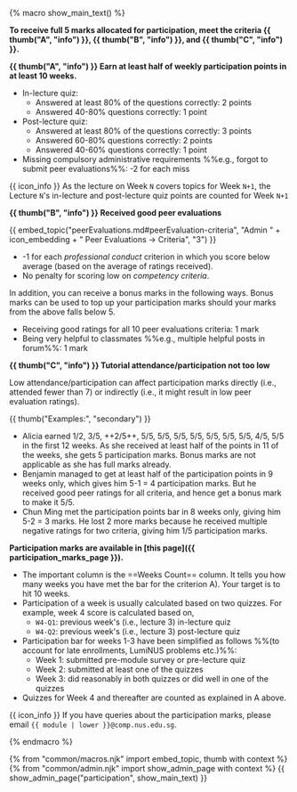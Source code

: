 {% macro show_main_text() %}
<div id="main">

**To receive full 5 marks allocated for participation, meet the criteria {{ thumb("A", "info") }}, {{ thumb("B", "info") }}, and {{ thumb("C", "info") }}.**

**{{ thumb("A", "info") }} Earn at least half of weekly participation points in at least 10 weeks.**
  * In-lecture quiz:
    * Answered at least 80% of the questions correctly: 2 points
    * Answered 40-80% questions correctly: 1 point
  * Post-lecture quiz:
    * Answered at least 80% of the questions correctly: 3 points
    * Answered 60-80% questions correctly: 2 points
    * Answered 40-60% questions correctly: 1 point
  * Missing compulsory administrative requirements %%e.g., forgot to submit peer evaluations%%: -2 for each miss

<div class="indented">

{{ icon_info }} As the lecture on Week `N` covers topics for Week `N+1`, the Lecture `N`'s in-lecture and post-lecture quiz points are counted for Week `N+1`
</div>

**{{ thumb("B", "info") }} Received good peer evaluations**

<div class="indented">

{{ embed_topic("peerEvaluations.md#peerEvaluation-criteria", "Admin " + icon_embedding + " Peer Evaluations → Criteria", "3") }}

* -1 for each _professional conduct_ criterion in which you score below average (based on the average of ratings received).
* No penalty for scoring low on _competency criteria_.

In addition, you can receive a bonus marks in the following ways. Bonus marks can be used to top up your participation marks should your marks from the above falls below 5.
* Receiving good ratings for all 10 peer evaluations criteria: 1 mark
* Being very helpful to classmates %%e.g., multiple helpful posts in forum%%: 1 mark

</div>

**{{ thumb("C", "info") }} Tutorial attendance/participation not too low**

<div class="indented">

Low attendance/participation can affect participation marks directly (i.e., attended fewer than 7) or indirectly (i.e., it might result in low peer evaluation ratings).
</div>

{{ thumb("Examples:", "secondary") }}

* Alicia earned 1/2, 3/5, ++2/5++, 5/5, 5/5, 5/5, 5/5, 5/5, 5/5, 5/5, 4/5, 5/5 in the first 12 weeks. As she received at least half of the points in 11 of the weeks, she gets 5 participation marks. Bonus marks are not applicable as she has full marks already.
* Benjamin managed to get at least half of the participation points in 9 weeks only, which gives him 5-1 = 4 participation marks. But he received good peer ratings for all criteria, and hence get a bonus mark to make it 5/5.
* Chun Ming met the participation points bar in 8 weeks only, giving him 5-2 = 3 marks. He lost 2 more marks because he received multiple negative ratings for two criteria, giving him 1/5 participation marks.

<panel type="info" header="##### Where to find your participation marks progress" expanded no-close no-switch >

**Participation marks are available in [this page]({{ participation_marks_page }}).**

* The important column is the <span class="text-monospace">==Weeks Count==</span> column. It tells you how many weeks you have met the bar for the criterion <span class="badge badge-info badge-pill">A</span>). Your target is to hit 10 weeks.
* Participation of a week is usually calculated based on two quizzes. For example, week 4 score is calculated based on,
  * `W4-Q1`: previous week's (i.e., lecture 3) in-lecture quiz
  * `W4-Q2`: previous week's (i.e., lecture 3) post-lecture quiz
* Participation bar for weeks 1-3 have been simplified as follows %%(to account for late enrollments, LumiNUS problems etc.)%%:
  * Week 1: submitted pre-module survey or pre-lecture quiz
  * Week 2: submitted at least one of the quizzes
  * Week 3: did reasonably in both quizzes or did well in one of the quizzes
* Quizzes for Week 4 and thereafter are counted as explained in <span class="badge badge-info badge-pill">A</span> above.

{{ icon_info }} If you have queries about the participation marks, please email `{{ module | lower }}@comp.nus.edu.sg`.
</panel>

</div>
{% endmacro %}

{% from "common/macros.njk" import embed_topic, thumb with context %}
{% from "common/admin.njk" import show_admin_page with context %}
{{ show_admin_page("participation", show_main_text) }}
